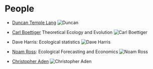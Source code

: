 # People
* [Duncan Temple Lang](http://www.stat.ucdavis.edu/~duncan/) 
![Duncan](http://www.stat.ucdavis.edu/~duncan/duncanface.jpg)

* [Carl Boettiger](http://carlboettiger.info) Theoretical Ecology and Evolution
![Carl Boettiger](http://en.gravatar.com/userimage/12904315/7edea703b826fbbe07f2ae4d95b8416b.jpg)

* Dave Harris: Ecological statistics
![Dave Harris](http://davharris.github.com/medium%20face.jpg)

* [Noam Ross](http://www.noamross.net): Ecological Forecasting and Economics
![Noam Ross](http://dl.dropbox.com/u/3356641/Noam_Ross_Photo_June_2011.jpg)

* [Christopher Aden](https://plus.google.com/109587850268731135377/posts)
![Christopher Aden](https://lh6.googleusercontent.com/-cTSAd4b1WKQ/AAAAAAAAAAI/AAAAAAAAABw/PI1eVrbVpvo/s200-c-k/photo.jpg)
